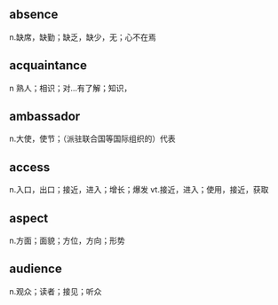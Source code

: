 ## absence
n.缺席，缺勤；缺乏，缺少，无；心不在焉

## acquaintance
n 熟人；相识；对…有了解；知识，

## ambassador
n.大使，使节；（派驻联合国等国际组织的）代表

## access
n.入口，出口；接近，进入；增长；爆发
vt.接近，进入；使用，接近，获取

## aspect
n.方面；面貌；方位，方向；形势

## audience
n.观众；读者；接见；听众